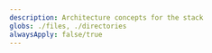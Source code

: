 ```yaml
---
description: Architecture concepts for the stack
globs: ./files, ./directories
alwaysApply: false/true
---
```

